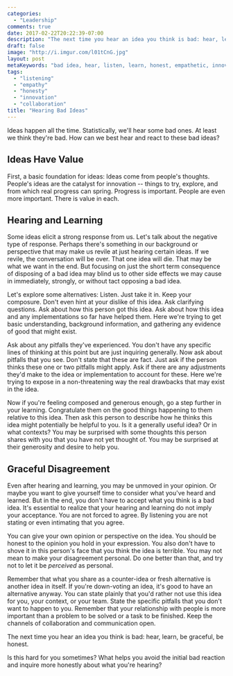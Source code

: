 ```yaml
---
categories:
  - "Leadership"
comments: true
date: 2017-02-22T20:22:39-07:00
description: "The next time you hear an idea you think is bad: hear, learn, be graceful, be honest."
draft: false
image: "http://i.imgur.com/l01tCnG.jpg"
layout: post
metaKeywords: "bad idea, hear, listen, learn, honest, empathetic, innovation, team work, collaboration"
tags:
  - "listening"
  - "empathy"
  - "honesty"
  - "innovation"
  - "collaboration"
title: "Hearing Bad Ideas"
---
```


Ideas happen all the time.  Statistically, we'll hear some bad ones.  At least we think they're bad.  How can we best hear and react to these bad ideas?

<!-- more -->

## Ideas Have Value

First, a basic foundation for ideas:  Ideas come from people's thoughts.  People's ideas are the catalyst for innovation -- things to try, explore, and from which real progress can spring.  Progress is important.  People are even more important.  There is value in each.

## Hearing and Learning

Some ideas elicit a strong response from us.  Let's talk about the negative type of response.  Perhaps there's something in our background or perspective that may make us revile at just hearing certain ideas.  If we revile, the conversation will be over.  That one idea will die.  That may be what we want in the end.  But focusing on just the short term consequence of disposing of a bad idea may blind us to other side effects we may cause in immediately, strongly, or without tact opposing a bad idea.  

Let's explore some alternatives:  Listen.  Just take it in.  Keep your composure.  Don't even hint at your dislike of this idea.  Ask clarifying questions.  Ask about how this person got this idea.  Ask about how this idea and any implementations so far have helped them.  Here we're trying to get basic understanding, background information, and gathering any evidence of good that might exist.

Ask about any pitfalls they've experienced.  You don't have any specific lines of thinking at this point but are just inquiring generally.  Now ask about pitfalls that you see.  Don't state that these are fact.  Just ask if the person thinks these one or two pitfalls might apply.  Ask if there are any adjustments they'd make to the idea or implementation to account for these.  Here we're trying to expose in a non-threatening way the real drawbacks that may exist in the idea.

Now if you're feeling composed and generous enough, go a step further in your learning.  Congratulate them on the good things happening to them relative to this idea.  Then ask this person to describe how he thinks this idea might potentially be helpful to you.  Is it a generally useful idea?  Or in what contexts?  You may be surprised with some thoughts this person shares with you that you have not yet thought of.  You may be surprised at their generosity and desire to help you.

## Graceful Disagreement

Even after hearing and learning, you may be unmoved in your opinion.  Or maybe you want to give yourself time to consider what you've heard and learned.  But in the end, you don't have to accept what you think is a bad idea.  It's essential to realize that your hearing and learning do not imply your acceptance.  You are not forced to agree.  By listening you are not stating or even intimating that you agree.

You can give your own opinion or perspective on the idea.  You should be honest to the opinion you hold in your expression.  You also don't have to shove it in this person's face that you think the idea is terrible.  You may not mean to make your disagreement personal.  Do one better than that, and try not to let it be *perceived* as personal.

Remember that what you share as a counter-idea or fresh alternative is another idea in itself.  If you're down-voting an idea, it's good to have an alternative anyway.  You can state plainly that you'd rather not use this idea for you, your context, or your team.  State the specific pitfalls that you don't want to happen to you.  Remember that your relationship with people is more important than a problem to be solved or a task to be finished.  Keep the channels of collaboration and communication open.

The next time you hear an idea you think is bad: hear, learn, be graceful, be honest.

Is this hard for you sometimes?  What helps you avoid the initial bad reaction and inquire more honestly about what you're hearing?
